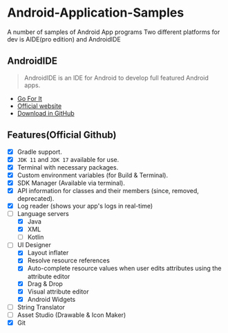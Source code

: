 # **Android-Application-Samples**
A number of samples of Android App programs
Two different platforms for dev is AIDE(pro edition) and AndroidIDE

## **AndroidIDE**
>AndroidIDE is an IDE for Android to develop full featured Android apps.<br>

+ [Go For It](https://github.com/AndroidIDEOfficial/AndroidIDE)<br>
+ [Official website](https://m.androidide.com/)  <br>
+ [Download in GitHub](https://github.com/AndroidIDEOfficial/AndroidIDE/releases)<br>

## **Features(Official Github)**
  
 - [x] Gradle support. 
 - [x] `JDK 11` and `JDK 17` available for use. 
 - [x] Terminal with necessary packages. 
 - [x] Custom environment variables (for Build & Terminal). 
 - [x] SDK Manager (Available via terminal). 
 - [x] API information for classes and their members (since, removed, deprecated). 
 - [x] Log reader (shows your app's logs in real-time) 
 - [ ] Language servers 
     - [x] Java 
     - [x] XML 
     - [ ] Kotlin 
 - [ ] UI Designer 
     - [x] Layout inflater 
     - [x] Resolve resource references 
     - [x] Auto-complete resource values when user edits attributes using the attribute editor 
     - [x] Drag & Drop 
     - [x] Visual attribute editor 
     - [x] Android Widgets 
 - [ ] String Translator 
 - [ ] Asset Studio (Drawable & Icon Maker) 
 - [x] Git
